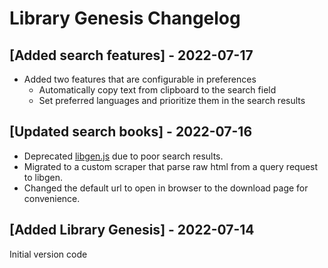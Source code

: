 # Library Genesis Changelog

## [Added search features] - 2022-07-17

- Added two features that are configurable in preferences
  - Automatically copy text from clipboard to the search field
  - Set preferred languages and prioritize them in the search results

## [Updated search books] - 2022-07-16

- Deprecated [libgen.js](https://github.com/dunn/libgen.js/) due to poor search results.
- Migrated to a custom scraper that parse raw html from a query request to libgen.
- Changed the default url to open in browser to the download page for convenience.

## [Added Library Genesis] - 2022-07-14

Initial version code
